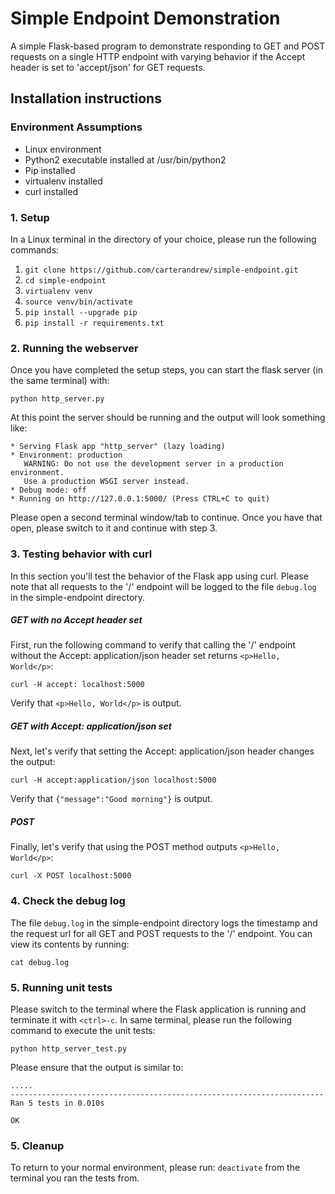 # Simple Endpoint Demonstration

A simple Flask-based program to demonstrate responding to GET and POST requests
on a single HTTP endpoint with varying behavior if the Accept header is set to
'accept/json' for GET requests.

## Installation instructions

### Environment Assumptions

* Linux environment
* Python2 executable installed at /usr/bin/python2
* Pip installed
* virtualenv installed
* curl installed

### 1. Setup

In a Linux terminal in the directory of your choice, please run the following
commands:

1. ```git clone https://github.com/carterandrew/simple-endpoint.git```
2. ```cd simple-endpoint```
3. ```virtualenv venv```
4. ```source venv/bin/activate```
5. ```pip install --upgrade pip```
6. ```pip install -r requirements.txt```

### 2. Running the webserver

Once you have completed the setup steps, you can start the flask server (in the
same terminal) with:

```python http_server.py```

At this point the server should be running and the output will look something
like:

```
* Serving Flask app "http_server" (lazy loading)
* Environment: production
   WARNING: Do not use the development server in a production environment.
   Use a production WSGI server instead.
* Debug mode: off
* Running on http://127.0.0.1:5000/ (Press CTRL+C to quit)
```

Please open a second terminal window/tab to continue. Once you have that open,
please switch to it and continue with step 3.

### 3. Testing behavior with curl

In this section you'll test the behavior of the Flask app using curl. Please
note that all requests to the '/' endpoint will be logged to the file
```debug.log``` in the simple-endpoint directory.

##### GET with no Accept header set

First, run the following command to verify that calling the '/' endpoint
without the Accept: application/json header set returns
```<p>Hello, World</p>```:

```curl -H accept: localhost:5000```

Verify that  ```<p>Hello, World</p>``` is output.

##### GET with Accept: application/json set
Next, let's verify that setting the Accept: application/json header changes
the output:

```curl -H accept:application/json localhost:5000```

Verify that ```{"message":"Good morning"}``` is output.

##### POST

Finally, let's verify that using the POST method outputs 
```<p>Hello, World</p>```:

```curl -X POST localhost:5000```


### 4. Check the debug log

The file ```debug.log``` in the simple-endpoint directory logs the timestamp and
the request url for all GET and POST requests to the '/' endpoint. You can view
its contents by running:

```cat debug.log```

### 5. Running unit tests

Please switch to the terminal where the Flask application is running and
terminate it with ```<ctrl>-c```. In same terminal, please run the following
command to execute the unit tests:

```python http_server_test.py```

Please ensure that the output is similar to:

```
.....
----------------------------------------------------------------------
Ran 5 tests in 0.010s

OK
```

### 5. Cleanup

To return to your normal environment, please run: ```deactivate``` from the
terminal you ran the tests from.